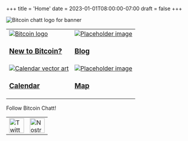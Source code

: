 +++
title = 'Home'
date = 2023-01-01T08:00:00-07:00
draft = false
+++


<div class="banner">
  <img class="banner-element" src="./images/logos/BitcoinChatt_square.png" alt="Bitcoin chatt logo for banner"/>
</div>

<table class="nav">
  <tr>
    <td>
      <div class="nav-box">
        <a href="./coming_soon">
          <img class="nav-element" src="./images/btc.png" alt="Bitcoin logo"/>
          <h3>New to Bitcoin?</h3>
        </a>
      </div>
    </td>
    <td>
      <div class="nav-box">
        <a href="./coming_soon">
          <img class="nav-element" src="./images/placeholder.png" alt="Placeholder image"/>
          <h3>Blog</h3>
        </a>
      </div>
    </td>
  </tr>
  <tr>
    <td>
      <div class="nav-box">
        <a href="./coming_soon">
          <img class="nav-element" src="./images/calendar.png" alt="Calendar vector art"/>
          <h3>Calendar</h3>
        </a>
      </div>
    </td>
    <td>
      <div class="nav-box">
        <a href="./coming_soon">
          <img class="nav-element" src="./images/placeholder.png" alt="Placeholder image"/>
          <h3>Map</h3>
        </a>
      </div>
    </td>
  </tr>
</table>

<p class="social-links">Follow Bitcoin Chatt!</p>
<div class="social-links">
  <table>
    <tr>
      <td>
        <a target="_blank" href="https://x.com/bitcoinchatt">
          <img height="40rem" src="./images/twitter.png" alt="Twitter/X logo"/>
        </a>
      </td>
      <td>
        <a href="./coming_soon">
          <img height="40rem" src="./images/placeholder.png" alt="Nostr logo"/>
        </a>
      </td>
    </tr>
  </table>
</div>